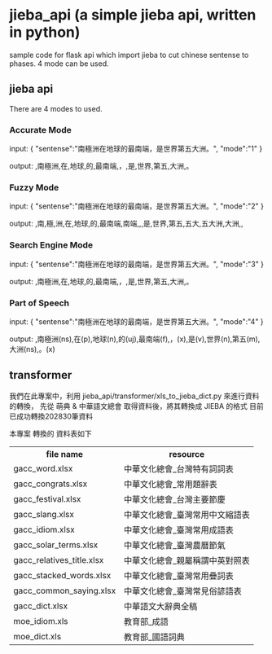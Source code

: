# jieba_api (a simple jieba api, written in python) #

sample code for flask api which import jieba to cut chinese sentense to phases. 4 mode can be used.

## jieba api ##
There are 4 modes to used.

### Accurate Mode ###

input: 
{ 
  "sentense":"南極洲在地球的最南端，是世界第五大洲。", 
  "mode":"1" 
}

output: ,南極洲,在,地球,的,最南端,，,是,世界,第五,大洲,。

### Fuzzy Mode ###

input: { "sentense":"南極洲在地球的最南端，是世界第五大洲。", "mode":"2" }

output: ,南,極,洲,在,地球,的,最南端,南端,,,是,世界,第五,五大,五大洲,大洲,,

### Search Engine Mode  ###

input: { "sentense":"南極洲在地球的最南端，是世界第五大洲。", "mode":"3" }

output: ,南極洲,在,地球,的,最南端,，,是,世界,第五,大洲,。

### Part of Speech  ###

input: { "sentense":"南極洲在地球的最南端，是世界第五大洲。", "mode":"4" }

output: ,南極洲(ns),在(p),地球(n),的(uj),最南端(f),，(x),是(v),世界(n),第五(m),大洲(ns),。(x)

## transformer ##
我們在此專案中，利用 jieba_api/transformer/xls_to_jieba_dict.py 來進行資料的轉換，
先從 萌典 & 中華語文總會 取得資料後，將其轉換成 JIEBA 的格式
目前已成功轉換202830筆資料

本專案 轉換的 資料表如下
<table>
<tr><th>file name</th><th>resource</th></tr>
<tr><td>gacc_word.xlsx</td><td>中華文化總會_台灣特有詞詞表</td></tr>
<tr><td>gacc_congrats.xlsx</td><td>中華文化總會_常用題辭表</td></tr>
<tr><td>gacc_festival.xlsx</td><td>中華文化總會_台灣主要節慶</td></tr>
<tr><td>gacc_slang.xlsx</td><td>中華文化總會_臺灣常用中文縮語表</td></tr>
<tr><td>gacc_idiom.xlsx</td><td>中華文化總會_臺灣常用成語表</td></tr>
<tr><td>gacc_solar_terms.xlsx</td><td>中華文化總會_臺灣農曆節氣</td></tr>
<tr><td>gacc_relatives_title.xlsx</td><td>中華文化總會_親屬稱謂中英對照表</td></tr>
<tr><td>gacc_stacked_words.xlsx</td><td>中華文化總會_臺灣常用疊詞表</td></tr>
<tr><td>gacc_common_saying.xlsx</td><td>中華文化總會_臺灣常見俗諺語表</td></tr>
<tr><td>gacc_dict.xlsx</td><td>中華語文大辭典全稿</td></tr>
<tr><td>moe_idiom.xls</td><td>教育部_成語</td></tr>
<tr><td>moe_dict.xls</td><td>教育部_國語詞典</td></tr>
</table>
